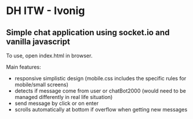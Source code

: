 # DH ITW - Ivonig

## Simple chat application using socket.io and vanilla javascript

To use, open index.html in browser.

Main features:

- responsive simplistic design (mobile.css includes the specific rules for mobile/small screens)
- detects if message come from user or chatBot2000 (would need to be managed differently in real life situation)
- send message by click or on enter
- scrolls automatically at bottom if overflow when getting new messages

